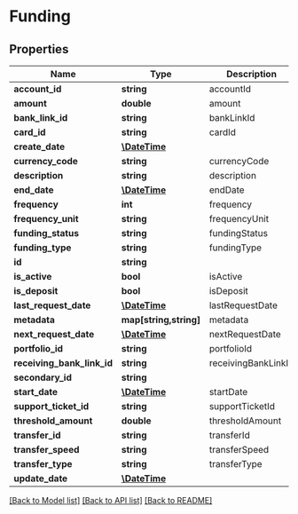 # Funding

## Properties
Name | Type | Description | Notes
------------ | ------------- | ------------- | -------------
**account_id** | **string** | accountId | 
**amount** | **double** | amount | [optional] 
**bank_link_id** | **string** | bankLinkId | [optional] 
**card_id** | **string** | cardId | [optional] 
**create_date** | [**\DateTime**](\DateTime.md) |  | [optional] 
**currency_code** | **string** | currencyCode | [optional] 
**description** | **string** | description | [optional] 
**end_date** | [**\DateTime**](\DateTime.md) | endDate | [optional] 
**frequency** | **int** | frequency | [optional] 
**frequency_unit** | **string** | frequencyUnit | 
**funding_status** | **string** | fundingStatus | 
**funding_type** | **string** | fundingType | 
**id** | **string** |  | [optional] 
**is_active** | **bool** | isActive | [optional] 
**is_deposit** | **bool** | isDeposit | 
**last_request_date** | [**\DateTime**](\DateTime.md) | lastRequestDate | [optional] 
**metadata** | **map[string,string]** | metadata | [optional] 
**next_request_date** | [**\DateTime**](\DateTime.md) | nextRequestDate | [optional] 
**portfolio_id** | **string** | portfolioId | [optional] 
**receiving_bank_link_id** | **string** | receivingBankLinkId | [optional] 
**secondary_id** | **string** |  | [optional] 
**start_date** | [**\DateTime**](\DateTime.md) | startDate | 
**support_ticket_id** | **string** | supportTicketId | [optional] 
**threshold_amount** | **double** | thresholdAmount | [optional] 
**transfer_id** | **string** | transferId | [optional] 
**transfer_speed** | **string** | transferSpeed | [optional] 
**transfer_type** | **string** | transferType | [optional] 
**update_date** | [**\DateTime**](\DateTime.md) |  | [optional] 

[[Back to Model list]](../README.md#documentation-for-models) [[Back to API list]](../README.md#documentation-for-api-endpoints) [[Back to README]](../README.md)


